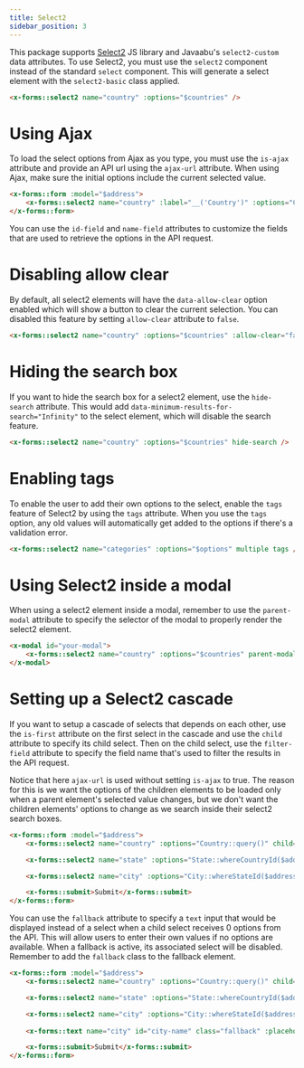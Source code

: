 ```yaml
---
title: Select2
sidebar_position: 3
---
```


This package supports [Select2](https://select2.org/) JS library and Javaabu's `select2-custom` data attributes.
To use Select2, you must use the `select2` component instead of the standard `select` component. This will generate a select element with the `select2-basic` class applied.

```html
<x-forms::select2 name="country" :options="$countries" />
```

# Using Ajax

To load the select options from Ajax as you type, you must use the `is-ajax` attribute and provide an API url using the `ajax-url` attribute.
When using Ajax, make sure the initial options include the current selected value.

```html
<x-forms::form :model="$address">
    <x-forms::select2 name="country" :label="__('Country')" :options="Country::whereId(isset($address) ? $address->country_id : old('country'))" :ajax-url="route('api.countries.index')" is-ajax />
</x-forms::form>
```

You can use the `id-field` and `name-field` attributes to customize the fields that are used to retrieve the options in the API request.

# Disabling allow clear 

By default, all select2 elements will have the `data-allow-clear` option enabled which will show a button to clear the current selection.
You can disabled this feature by setting `allow-clear` attribute to `false`.

```html
<x-forms::select2 name="country" :options="$countries" :allow-clear="false" />
```

# Hiding the search box

If you want to hide the search box for a select2 element, use the `hide-search` attribute.
This would add `data-minimum-results-for-search="Infinity"` to the select element, which will disable the search feature.

```html
<x-forms::select2 name="country" :options="$countries" hide-search />
```

# Enabling tags

To enable the user to add their own options to the select, enable the `tags` feature of Select2 by using the `tags` attribute. 
When you use the `tags` option, any old values will automatically get added to the options if there's a validation error.

```html
<x-forms::select2 name="categories" :options="$options" multiple tags />
```

# Using Select2 inside a modal

When using a select2 element inside a modal, remember to use the `parent-modal` attribute to specify the selector of the modal to properly render the select2 element.

```html
<x-modal id="your-modal">
    <x-forms::select2 name="country" :options="$countries" parent-modal="#your-modal" />
</x-modal>
```

# Setting up a Select2 cascade

If you want to setup a cascade of selects that depends on each other, use the `is-first` attribute on the first select in the cascade and use the `child` attribute to specify its child select.
Then on the child select, use the `filter-field` attribute to specify the field name that's used to filter the results in the API request.

Notice that here `ajax-url` is used without setting `is-ajax` to true. The reason for this is we want the options of the children elements to be loaded only when a parent element's selected value changes, but we don't want the children elements' options to change as we search inside their select2 search boxes. 

```html
<x-forms::form :model="$address">
    <x-forms::select2 name="country" :options="Country::query()" child="#state" is-first />

    <x-forms::select2 name="state" :options="State::whereCountryId($address->country?->id ?? null)" :ajax-url="route('api.states.index')" child="#city" filter-field="country" />

    <x-forms::select2 name="city" :options="City::whereStateId($address->state?->id ?? null)" :ajax-url="route('api.cities.index')" filter-field="state" relation />

    <x-forms::submit>Submit</x-forms::submit>
</x-forms::form>
```

You can use the `fallback` attribute to specify a `text` input that would be displayed instead of a select when a child select receives 0 options from the API. 
This will allow users to enter their own values if no options are available. When a fallback is active, its associated select will be disabled. Remember to add the `fallback` class to the fallback element. 

```html
<x-forms::form :model="$address">
    <x-forms::select2 name="country" :options="Country::query()" child="#state" is-first />

    <x-forms::select2 name="state" :options="State::whereCountryId($address->country?->id ?? null)" :ajax-url="route('api.states.index')" child="#city" filter-field="country" />

    <x-forms::select2 name="city" :options="City::whereStateId($address->state?->id ?? null)" :ajax-url="route('api.cities.index')" fallback="#city-name" filter-field="state" relation />
    
    <x-forms::text name="city" id="city-name" class="fallback" :placeholder="__('Write your own city name...')" />

    <x-forms::submit>Submit</x-forms::submit>
</x-forms::form>
```
